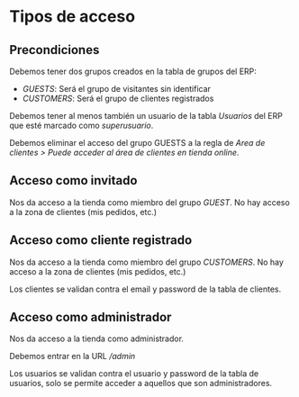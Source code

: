 # Tipos de acceso

## Precondiciones
Debemos tener dos grupos creados en la tabla de grupos del ERP:
* *GUESTS*: Será el grupo de visitantes sin identificar
* *CUSTOMERS*: Será el grupo de clientes registrados

Debemos tener al menos también un usuario de la tabla *Usuarios* del ERP que esté marcado como *superusuario*.

Debemos eliminar el acceso del grupo GUESTS a la regla de *Area de clientes > Puede acceder al área de clientes en tienda online*.

## Acceso como invitado
Nos da acceso a la tienda como miembro del grupo *GUEST*. No hay acceso a la zona de clientes (mis pedidos, etc.)

## Acceso como cliente registrado
Nos da acceso a la tienda como miembro del grupo *CUSTOMERS*. No hay acceso a la zona de clientes (mis pedidos, etc.)

Los clientes se validan contra el email y password de la tabla de clientes.

## Acceso como administrador
Nos da acceso a la tienda como administrador.

Debemos entrar en la URL */admin*

Los usuarios se validan contra el usuario y password de la tabla de usuarios, solo se permite acceder a aquellos que son administradores.



